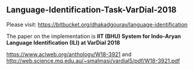 ## Language-Identification-Task-VarDial-2018

Please visit:
 https://bitbucket.org/dhakadgourav/language-identification

The paper on the implementation is **IIT (BHU) System for Indo-Aryan Language Identification (ILI) at
VarDial 2018**

https://www.aclweb.org/anthology/W18-3921 and 
http://web.science.mq.edu.au/~smalmasi/vardial5/pdf/W18-3921.pdf
